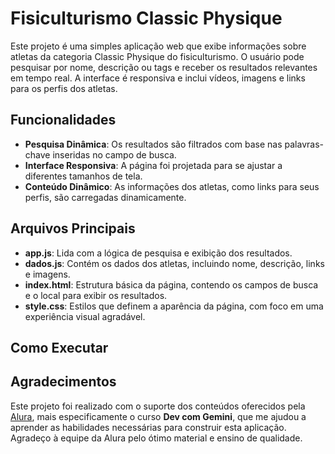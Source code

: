 # Fisiculturismo Classic Physique

Este projeto é uma simples aplicação web que exibe informações sobre atletas da categoria Classic Physique do fisiculturismo. O usuário pode pesquisar por nome, descrição ou tags e receber os resultados relevantes em tempo real. A interface é responsiva e inclui vídeos, imagens e links para os perfis dos atletas.

## Funcionalidades

- **Pesquisa Dinâmica**: Os resultados são filtrados com base nas palavras-chave inseridas no campo de busca.
- **Interface Responsiva**: A página foi projetada para se ajustar a diferentes tamanhos de tela.
- **Conteúdo Dinâmico**: As informações dos atletas, como links para seus perfis, são carregadas dinamicamente.
  
## Arquivos Principais

- **app.js**: Lida com a lógica de pesquisa e exibição dos resultados.
- **dados.js**: Contém os dados dos atletas, incluindo nome, descrição, links e imagens.
- **index.html**: Estrutura básica da página, contendo os campos de busca e o local para exibir os resultados.
- **style.css**: Estilos que definem a aparência da página, com foco em uma experiência visual agradável.

## Como Executar

## Agradecimentos

Este projeto foi realizado com o suporte dos conteúdos oferecidos pela [Alura](https://www.alura.com.br/), mais especificamente o curso **Dev com Gemini**, que me ajudou a aprender as habilidades necessárias para construir esta aplicação. Agradeço à equipe da Alura pelo ótimo material e ensino de qualidade.
